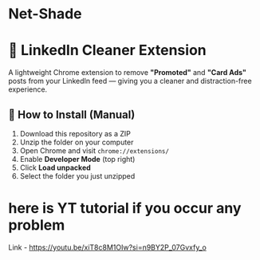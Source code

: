 # Net-Shade 

# 🚫 LinkedIn Cleaner Extension

A lightweight Chrome extension to remove **"Promoted"** and **"Card Ads"** posts from your LinkedIn feed — giving you a cleaner and distraction-free experience.

## 🔧 How to Install (Manual)

1. Download this repository as a ZIP
2. Unzip the folder on your computer
3. Open Chrome and visit `chrome://extensions/`
4. Enable **Developer Mode** (top right)
5. Click **Load unpacked**
6. Select the folder you just unzipped

# here is YT tutorial if you occur any problem 

Link - https://youtu.be/xiT8c8M1OIw?si=n9BY2P_07Gvxfy_o


